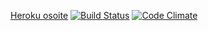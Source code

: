 [Heroku osoite](https://thawing-hollows-24320.herokuapp.com/breweries)
[![Build Status](https://travis-ci.org/ekalaja/rubyRateBeer/ratebeer-public.png)](https://travis-ci.org/ekalaja/rubyRateBeer)
[![Code Climate](https://codeclimate.com/github/ekalaja/rubyRateBeer.png)](https://codeclimate.com/github/ekalaja/rubyRateBeer)
